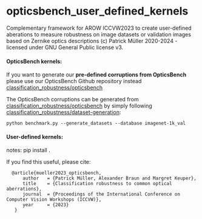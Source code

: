 # opticsbench_user_defined_kernels
Complementary framework for AROW ICCVW2023 to create user-defined aberations to measure robustness on image datasets or validation images based on Zernike optics descriptions (c) Patrick Müller 2020-2024 - licensed under GNU General Public license v3.


#### OpticsBench kernels:
If you want to generate our **pre-defined corruptions from OpticsBench** please use our OpticsBench Github repository instead [classification_robustness/opticsbench](https://github.com/PatMue/classification_robustness/tree/main/opticsbench)

The OpticsBench corruptions can be generated from [classification_robustness/opticsbench](https://github.com/PatMue/classification_robustness/tree/main/opticsbench) by simply following [classification_robustness/dataset-generation](https://github.com/PatMue/classification_robustness/tree/main?tab=readme-ov-file#dataset-generation):
```
python benchmark.py --generate_datasets --database imagenet-1k_val  
```

#### User-defined kernels:
notes:
pip install . 



If you find this useful, please cite: 

```
  @article{mueller2023_opticsbench,
      author   = {Patrick Müller, Alexander Braun and Margret Keuper},
      title    = {Classification robustness to common optical aberrations},
      journal  = {Proceedings of the International Conference on Computer Vision Workshops (ICCVW)},
      year     = {2023}
   }
```
